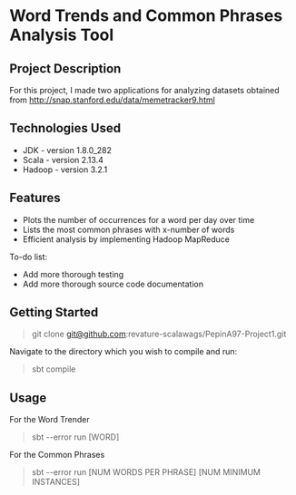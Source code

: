 # Word Trends and Common Phrases Analysis Tool

## Project Description

For this project, I made two applications for analyzing datasets obtained from
http://snap.stanford.edu/data/memetracker9.html

## Technologies Used

* JDK - version 1.8.0_282
* Scala - version 2.13.4
* Hadoop - version 3.2.1

## Features

* Plots the number of occurrences for a word per day over time
* Lists the most common phrases with x-number of words
* Efficient analysis by implementing Hadoop MapReduce

To-do list:
* Add more thorough testing
* Add more thorough source code documentation

## Getting Started
   
> git clone git@github.com:revature-scalawags/PepinA97-Project1.git 

Navigate to the directory which you wish to compile and run:
> sbt compile

## Usage

For the Word Trender
> sbt --error run [WORD]

For the Common Phrases
> sbt --error run [NUM WORDS PER PHRASE] [NUM MINIMUM INSTANCES]